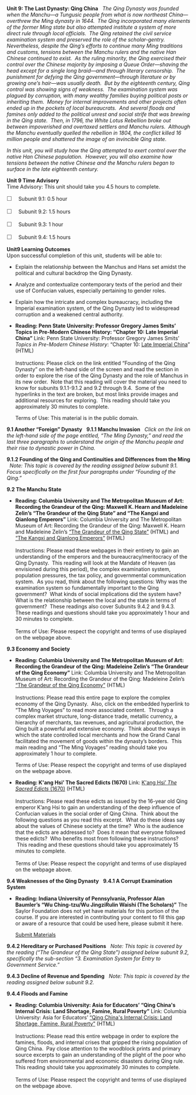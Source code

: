 **Unit 9: The Last Dynasty: Qing China** <span id="9"></span> 
*The Qing Dynasty was founded when the Manchu—a Tungusic people from
what is now northeast China—overthrew the Ming dynasty in 1644.  The
Qing incorporated many elements of the former Ming state but also
attempted institute a system of more direct rule through local
officials.  The Qing retained the civil service examination system and
preserved the role of the scholar-gentry.  Nevertheless, despite the
Qing’s efforts to continue many Ming traditions and customs, tensions
between the Manchu rulers and the native Han Chinese continued to
exist.  As the ruling minority, the Qing exercised their control over
the Chinese majority by imposing a Queue Order—shaving the head except
for a single long braid—and through literary censorship.  The punishment
for defying the Qing government—through literature or by growing one’s
hair—was usually death.  But by the eighteenth century, Qing control was
showing signs of weakness.  The examination system was plagued by
corruption, with many wealthy families buying political posts or
inheriting them.  Money for internal improvements and other projects
often ended up in the pockets of local bureaucrats.  And several floods
and famines only added to the political unrest and social strife that
was brewing in the Qing state.  Then, in 1796, the White Lotus Rebellion
broke out between impoverished and overtaxed settlers and Manchu
rulers.  Although the Manchu eventually quelled the rebellion in 1804,
the conflict killed 16 million people and shattered the image of an
invincible Qing state.*  
  
 *In this unit, you will study how the Qing attempted to exert control
over the native Han Chinese population.  However, you will also examine
how tensions between the native Chinese and the Manchu rulers began to
surface in the late eighteenth century.*

**Unit 9 Time Advisory**  
Time Advisory: This unit should take you 4.5 hours to complete.  
  
 <span
style="color: rgb(85, 85, 85); font-family: 'Myriad Pro', 'Gill Sans', 'Gill Sans MT', Calibri, sans-serif; font-size: 16px; line-height: 21px; text-align: left; -webkit-text-size-adjust: none; ">☐
   </span>Subunit 9.1: 0.5 hour  
  
 <span
style="color: rgb(85, 85, 85); font-family: 'Myriad Pro', 'Gill Sans', 'Gill Sans MT', Calibri, sans-serif; font-size: 16px; line-height: 21px; text-align: left; -webkit-text-size-adjust: none; ">☐
   </span>Subunit 9.2: 1.5 hours  
  
 <span
style="color: rgb(85, 85, 85); font-family: 'Myriad Pro', 'Gill Sans', 'Gill Sans MT', Calibri, sans-serif; font-size: 16px; line-height: 21px; text-align: left; -webkit-text-size-adjust: none; ">☐
   </span>Subunit 9.3: 1 hour  
  
 <span
style="color: rgb(85, 85, 85); font-family: 'Myriad Pro', 'Gill Sans', 'Gill Sans MT', Calibri, sans-serif; font-size: 16px; line-height: 21px; text-align: left; -webkit-text-size-adjust: none; ">☐
   </span>Subunit 9.4: 1.5 hours

**Unit9 Learning Outcomes**  
Upon successful completion of this unit, students will be able to:  
-   Explain the relationship between the Manchus and Hans set amidst the
    political and cultural backdrop the Qing Dynasty.
-   Analyze and contextualize contemporary texts of the period and their
    use of Confucian values, especially pertaining to gender roles.
-   Explain how the intricate and complex bureaucracy, including the
    Imperial examination system, of the Qing Dynasty led to widespread
    corruption and a weakened central authority.

-   **Reading: Penn State University: Professor Gregory James Smits’
    Topics in Pre-Modern Chinese History: “Chapter 10: Late Imperial
    China”**
    Link: Penn State University: Professor Gregory James Smits’ *Topics
    in Pre-Modern Chinese History*: “Chapter 10: [Late Imperial
    China](http://www.personal.psu.edu/faculty/g/j/gjs4/textbooks/PM-China/ch10.htm)”
    (HTML)  
        
     Instructions: Please click on the link entitled “Founding of the
    Qing Dynasty” on the left-hand side of the screen and read the
    section in order to explore the rise of the Qing Dynasty and the
    role of Manchus in its new order.  Note that this reading will cover
    the material you need to know for subunits 9.1.1-9.1.2 and 9.2
    through 9.4.  Some of the hyperlinks in the text are broken, but
    most links provide images and additional resources for exploring.
     This reading should take you approximately 30 minutes to
    complete.  
      
     Terms of Use: This material is in the public domain.

**9.1 Another “Foreign” Dynasty** <span id="9.1"></span> 
**9.1.1 Manchu Invasion** <span id="9.1.1"></span> 
*Click on the link on the left-hand side of the page entitled, “The Ming
Dynasty,” and read the last three paragraphs to understand the origin of
the Manchu people and their rise to dynastic power in China.*

**9.1.2 Founding of the Qing and Continuities and Differences from the
Ming** <span id="9.1.2"></span> 
*Note: This topic is covered by the reading assigned below subunit 9.1. 
Focus specifically on the first four paragraphs under “Founding of the
Qing.”*

**9.2 The Manchu State** <span id="9.2"></span> 
-   **Reading: Columbia University and The Metropolitan Museum of Art:
    Recording the Grandeur of the Qing: Maxwell K. Hearn and Madeleine
    Zelin’s “The Grandeur of the Qing State” and “The Kangxi and
    Qianlong Emperors”**
    Link: Columbia University and The Metropolitan Museum of Art:
    Recording the Grandeur of the Qing: Maxwell K. Hearn and Madeleine
    Zelin’s [“The Grandeur of the Qing
    State”](http://www.learn.columbia.edu/nanxuntu/html/state/index.html)
    (HTML) and [“The Kangxi and Qianlong
    Emperors”](http://www.learn.columbia.edu/nanxuntu/html/emperors/index.html)
    (HTML)  
        
     Instructions: Please read these webpages in their entirety to gain
    an understanding of the emperors and the bureaucracy/meritocracy of
    the Qing Dynasty.  This reading will look at the Mandate of Heaven
    (as envisioned during this period), the complex examination system,
    population pressures, the tax policy, and governmental communication
    system.  As you read, think about the following questions: Why was
    the examination system so fundamentally important to the Qing
    government?  What kinds of social implications did the system have? 
    What is the relationship between the local and the state in terms of
    government?  These readings also cover Subunits 9.4.2 and 9.4.3. 
    These readings and questions should take you approximately 1 hour
    and 30 minutes to complete.  
        
     Terms of Use: Please respect the copyright and terms of use
    displayed on the webpage above.

**9.3 Economy and Society** <span id="9.3"></span> 
-   **Reading: Columbia University and The Metropolitan Museum of Art:
    Recording the Grandeur of the Qing: Madeleine Zelin’s “The Grandeur
    of the Qing Economy”**
    Link: Columbia University and The Metropolitan Museum of Art:
    Recording the Grandeur of the Qing: Madeleine Zelin’s [“The Grandeur
    of the Qing
    Economy”](http://www.learn.columbia.edu/nanxuntu/html/economy/index.html)
    (HTML)  
        
     Instructions: Please read this entire page to explore the complex
    economy of the Qing Dynasty.  Also, click on the embedded hyperlink
    to “The Ming Voyages” to read more associated content.  Through a
    complex market structure, long-distance trade, metallic currency, a
    hierarchy of merchants, tax revenues, and agricultural production,
    the Qing built a powerful and extensive economy.  Think about the
    ways in which the state controlled local merchants and how the Grand
    Canal facilitated the movement of goods within the dynasty’s
    borders.  This main reading and “The Ming Voyages” reading should
    take you approximately 1 hour to complete.  
      
     Terms of Use: Please respect the copyright and terms of use
    displayed on the webpage above.

-   **Reading: K'ang Hsi’ The Sacred Edicts (1670)**
    Link: [K'ang Hsi’ *The Sacred Edicts*
    (1670)](http://acc6.its.brooklyn.cuny.edu/~phalsall/texts/sacedict.html)
    (HTML)  
        
     Instructions: Please read these edicts as issued by the 16-year old
    Qing emperor K’ang Hsi to gain an understanding of the deep
    influence of Confucian values in the social order of Qing China.
     Think about the following questions as you read this excerpt.  What
    do these ideas say about the values of Chinese society at the time?
     Who is the audience that the edicts are addressed to?  Does it mean
    that everyone followed these edicts?  Who benefits most from
    following these instructions?  This reading and these questions
    should take you approximately 15 minutes to complete.  
        
     Terms of Use: Please respect the copyright and terms of use
    displayed on the webpage above.

**9.4 Weaknesses of the Qing Dynasty** <span id="9.4"></span> 
**9.4.1 A Corrupt Examination System** <span id="9.4.1"></span> 
-   **Reading: Indiana University of Pennsylvania, Professor Alan
    Baumler’s “Wu Ching-tzu/Wu JingziRulin Waishi (The Scholars)”**
    The Saylor Foundation does not yet have materials for this portion
    of the course. If you are interested in contributing your content to
    fill this gap or aware of a resource that could be used here, please
    submit it here.

    [Submit Materials](/contribute/)

**9.4.2 Hereditary or Purchased Positions** <span id="9.4.2"></span> 
*Note: This topic is covered by the reading (“The Grandeur of the Qing
State”) assigned below subunit 9.2, specifically the sub-section “3.
Examination System for Entry to Government Service.”*

**9.4.3 Decline of Revenue and Spending** <span id="9.4.3"></span> 
*Note: This topic is covered by the reading assigned below subunit 9.2.*

**9.4.4 Floods and Famine** <span id="9.4.4"></span> 
-   **Reading: Columbia University: Asia for Educators’ “Qing China's
    Internal Crisis: Land Shortage, Famine, Rural Poverty”**
    Link: Columbia University: Asia for Educators’ [“Qing China's
    Internal Crisis: Land Shortage, Famine, Rural
    Poverty”](http://afe.easia.columbia.edu/special/china_1750_demographic.htm)
    (HTML)  
        
     Instructions: Please read this entire webpage in order to explore
    the famines, floods, and internal crises that gripped the rising
    population of Qing China.  Pay close attention to the woodblock
    prints and primary source excerpts to gain an understanding of the
    plight of the poor who suffered from environmental and economic
    disasters during Qing rule. This reading should take you
    approximately 30 minutes to complete.  
        
     Terms of Use: Please respect the copyright and terms of use
    displayed on the webpage above.


